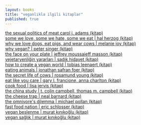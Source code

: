 ```yaml
---
layout: books
title: "veganlıkla ilgili kitaplar"
published: true
---
```


<a href='https://www.next52books.com/the-sexual-politics-of-meat.html'>the sexual politics of meat carol j. adams (kitap)</a>  
<a href='https://www.next52books.com/some-we-love-some-we-hate-some-we-eat.html'>some we love, some we hate, some we eat | hal herzog (kitap)</a>  
<a href='https://www.next52books.com/why-we-love-dogs-eat-pigs-and-wear-cows.html'>why we love dogs, eat pigs, and wear cows | melanie joy (kitap)</a>  
<a href='https://www.next52books.com/why-vegan.html'>why vegan? | peter singer (kitap)</a>  
<a href='https://www.next52books.com/the-face-on-your-plate.html'>the face on your plate | jeffrey moussaieff masson (kitap)</a>  
<a href='https://www.next52books.com/vejetaryenligin-yararlari.html'>vejetaryenliğin yararları | sadık hidayet (kitap)</a>  
<a href='https://www.next52books.com/how-to-create-a-vegan-world.html'>how to create a vegan world | tobias leenaert (kitap)</a>  
<a href='https://www.next52books.com/eating-animals.html'>eating animals | jonathan safran foer (kitap)</a>  
<a href='https://www.next52books.com/the-secret-life-of-cows.html'>the secret life of cows | rosamund young (kitap)</a>  
<a href='https://www.next52books.com/eat-like-you-care.html'>eat like you care | gary l. francione, anna charlton (kitap)</a>  
<a href='https://www.next52books.com/cook-food.html'>cook food | lisa jervis (kitap)</a>  
<a href='https://www.next52books.com/the-china-study.html'>the china study | t. colin campbell, thomas m. campbell (kitap)</a>  
<a href='https://www.next52books.com/the-cheese-trap.html'>the cheese trap | neal barnard (kitap)<a/>  
<a href='https://www.next52books.com/the-omnivores-dilemma.html'>the omnivore's dilemma | michael pollan (kitap)</a>  
<a href='https://www.next52books.com/fast-food-nation.html'>fast food nation | eric schlosser (kitap)</a>  
<a href='https://www.next52books.com/vegan-beslenme.html'>vegan beslenme | murat kınıkoğlu (kitap)</a>  
<a href='https://www.next52books.com/vegan-saglik.html'>vegan sağlık | murat kınıkoğlu (kitap)</a>
